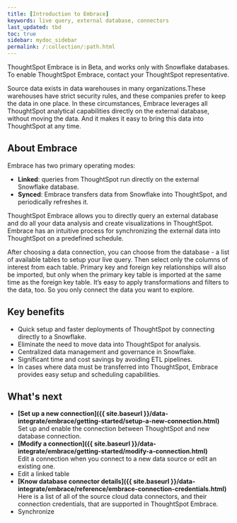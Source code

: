 ```yaml
---
title: [Introduction to Embrace]
keywords: live query, external database, connectors
last_updated: tbd
toc: true
sidebar: mydoc_sidebar
permalink: /:collection/:path.html
---
```

ThoughtSpot Embrace is in Beta, and works only with Snowflake databases. To enable ThoughtSpot Embrace, contact your ThoughtSpot representative.

Source data exists in data warehouses in many organizations.These warehouses have strict security rules, and these companies prefer to keep the data in one place. In these circumstances, Embrace leverages all ThoughtSpot analytical capabilities directly on the external database, without moving the data. And it makes it easy to bring this data into ThoughtSpot at any time.

## About Embrace

Embrace has two primary operating modes:
- **Linked**: queries from ThoughtSpot run directly on the external Snowflake database.
- **Synced**: Embrace transfers data from Snowflake into ThoughtSpot, and periodically refreshes it.

ThoughtSpot Embrace allows you to directly query an external database and do all your data analysis and create visualizations in ThoughtSpot. Embrace has an intuitive process for synchronizing the external data into ThoughtSpot on a predefined schedule.

After choosing a data connection, you can choose from the database - a list of available tables to setup your live query. Then select only the columns of interest from each table. Primary key and foreign key relationships will also be imported, but only when the primary key table is imported at the same time as the foreign key table. It’s easy to apply transformations and filters to the data, too. So you only connect the data you want to explore.

## Key benefits
- Quick setup and faster deployments of ThoughtSpot by connecting directly to a Snowflake.
- Eliminate the need to move data into ThoughtSpot for analysis.
- Centralized data management and governance in Snowflake.
- Significant time and cost savings by avoiding ETL pipelines.
- In cases where data must be transferred into ThoughtSpot, Embrace provides easy setup and scheduling capabilities.

## What's next

-   **[Set up a new connection]({{ site.baseurl }}/data-integrate/embrace/getting-started/setup-a-new-connection.html)**  
Set up and enable the connection between ThoughtSpot and new database connection.
-   **[Modify a connection]({{ site.baseurl }}/data-integrate/embrace/getting-started/modify-a-connection.html)**  
Edit a connection when you connect to a new data source or edit an existing one.
- Edit a linked table
-   **[Know database connector details]({{ site.baseurl }}/data-integrate/embrace/reference/embrace-connection-credentials.html)**  
Here is a list of all of the source cloud data connectors, and their connection credentials, that are supported in ThoughtSpot Embrace.
- Synchronize
